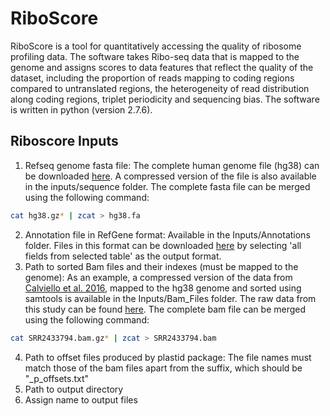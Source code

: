 # RiboScore
RiboScore is a tool for quantitatively accessing the quality of ribosome profiling data. The software takes Ribo-seq data that is mapped to the genome and assigns scores to data features that reflect the quality of the dataset, including the proportion of reads mapping to coding regions compared to untranslated regions, the heterogeneity of read distribution along coding regions, triplet periodicity and sequencing bias. The software is written in python (version 2.7.6). 

## Riboscore Inputs
1. Refseq genome fasta file: The complete human genome file (hg38) can be downloaded [here](http://hgdownload.soe.ucsc.edu/goldenPath/hg38/bigZips/). A compressed version of the file is also available in the inputs/sequence folder. The complete fasta file can be merged using the following command:
```sh 
cat hg38.gz* | zcat > hg38.fa 
```
 2. Annotation file in RefGene format: Available in the Inputs/Annotations folder. Files in this format can be downloaded [here](https://genome.ucsc.edu/cgi-bin/hgTables) by selecting 'all fields from selected table' as the output format.
 3. Path to sorted Bam files and their indexes (must be mapped to the genome): As an example, a compressed version of the data from [Calviello et al. 2016](https://www.nature.com/articles/nmeth.3688), mapped to the hg38 genome and sorted using samtools is available in the Inputs/Bam_Files folder. The raw data from this study can be found [here](https://www.ncbi.nlm.nih.gov/geo/query/acc.cgi?acc=GSE73136). The complete bam file can be merged using the following command:
```sh 
cat SRR2433794.bam.gz* | zcat > SRR2433794.bam 
```
4. Path to offset files produced by plastid package: The file names must match those of the bam files apart from the suffix, which should be "_p_offsets.txt"
5. Path to output directory
6. Assign name to output files
